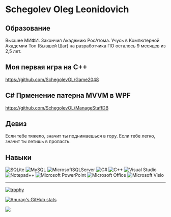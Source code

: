 # Schegolev Oleg Leonidovich

## Образование

Высшее МИФИ. Закончил Академию РосАтома. Учусь в Компютерной Академии Топ (Бывшей Шаг) на разработчика ПО осталось 9 месяцев из 2,5 лет. 

## Моя первая игра на С++

https://github.com/SchegolevOL/Game2048

## C# Прменение патерна MVVM в WPF

https://github.com/SchegolevOL/ManageStaffDB

## Девиз

Если тебе тяжело, значит ты поднимаешься в гору. 
Если тебе легко, значит ты летишь в пропасть.

## Навыки

![SQLite](https://img.shields.io/badge/sqlite-%2307405e.svg?style=for-the-badge&logo=sqlite&logoColor=white) ![MySQL](https://img.shields.io/badge/mysql-%2300f.svg?style=for-the-badge&logo=mysql&logoColor=white) ![MicrosoftSQLServer](https://img.shields.io/badge/Microsoft%20SQL%20Sever-CC2927?style=for-the-badge&logo=microsoft%20sql%20server&logoColor=white) ![C#](https://img.shields.io/badge/c%23-%23239120.svg?style=for-the-badge&logo=c-sharp&logoColor=white) ![C++](https://img.shields.io/badge/c++-%2300599C.svg?style=for-the-badge&logo=c%2B%2B&logoColor=white) ![Visual Studio](https://img.shields.io/badge/Visual%20Studio-5C2D91.svg?style=for-the-badge&logo=visual-studio&logoColor=white) ![Notepad++](https://img.shields.io/badge/Notepad++-90E59A.svg?style=for-the-badge&logo=notepad%2b%2b&logoColor=black) ![Microsoft PowerPoint](https://img.shields.io/badge/Microsoft_PowerPoint-B7472A?style=for-the-badge&logo=microsoft-powerpoint&logoColor=white) ![Microsoft Office](https://img.shields.io/badge/Microsoft_Office-D83B01?style=for-the-badge&logo=microsoft-office&logoColor=white) ![Microsoft Visio ](https://img.shields.io/badge/Microsoft_Visio-3955A3?style=for-the-badge&logo=microsoft-visio&logoColor=white)

***

[![trophy](https://github-profile-trophy.vercel.app/?username=SchegolevOL)](https://github.com/ryo-ma/github-profile-trophy)

[![Anurag's GitHub stats](https://github-readme-stats.vercel.app/api?username=SchegolevOL)](https://github.com/anuraghazra/github-readme-stats)

![](https://github-profile-summary-cards.vercel.app/api/cards/most-commit-language?username=SchegolevOL&theme=solarized_dark)
